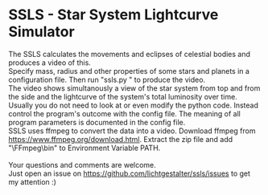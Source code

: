 # SSLS - Star System Lightcurve Simulator
The SSLS calculates the movements and eclipses of celestial bodies and produces a video of this.<br>
Specify mass, radius and other properties of some stars and planets in a configuration file. Then run "ssls.py <configfilename>" to produce the video.<br>
The video shows simultanously a view of the star system from top and from the side and the lightcurve of the system's total luminosity over time.<br>
Usually you do not need to look at or even modify the python code. Instead control the program's outcome with the config file. The meaning of all program parameters is documented in the config file.<br>
SSLS uses ffmpeg to convert the data into a video. Download ffmpeg from https://www.ffmpeg.org/download.html. Extract the zip file and add "<yourdriveandpath>\FFmpeg\bin" to Environment Variable PATH.<br>
<br>
Your questions and comments are welcome.<br>
Just open an issue on https://github.com/lichtgestalter/ssls/issues to get my attention :)<br>
